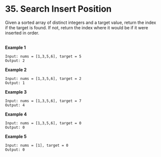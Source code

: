# 35. Search Insert Position

Given a sorted array of distinct integers and a target value, return the index if the target is found. If not, return the index where it would be if it were inserted in order.
<br><br>

**Example 1**
```
Input: nums = [1,3,5,6], target = 5
Output: 2
```
**Example 2**
```
Input: nums = [1,3,5,6], target = 2
Output: 1
```
**Example 3**
```
Input: nums = [1,3,5,6], target = 7
Output: 4
```
**Example 4**
```
Input: nums = [1,3,5,6], target = 0
Output: 0
```
**Example 5**
```
Input: nums = [1], target = 0
Output: 0
```